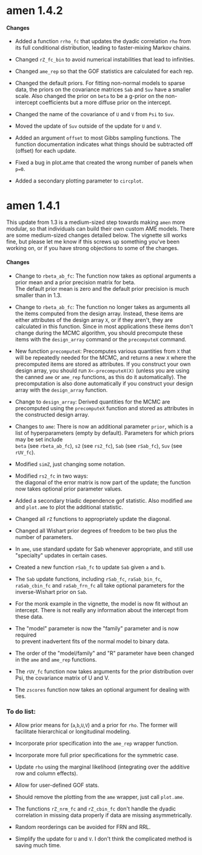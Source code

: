 # amen 1.4.2 

#### Changes 

* Added a function `rrho_fc` that updates the dyadic correlation `rho` from its full conditional distribution, leading to faster-mixing Markov chains. 

* Changed `rZ_fc_bin` to avoid numerical instabilities that lead to infinities. 

* Changed `ame_rep` so that the GOF statistics are calculated for each rep. 

* Changed the default priors. For fitting non-normal models to sparse 
data, the priors on the covariance matrices `Sab` and `Suv` have a smaller
scale. Also changed the prior on `beta` to be a g-prior on the non-intercept 
coefficients but a more diffuse prior on the intercept. 

* Changed the name of the covariance of `U` and `V` from  `Psi` to `Suv`. 

* Moved the update of `Suv` outside of the update for `U` and `V`. 

* Added an argument `offset` to most Gibbs sampling functions. The function documentation indicates what things should be subtracted off (offset) for each update. 

* Fixed a bug in plot.ame that created the wrong number of panels when `p=0`.

* Added a secondary plotting parameter to  `circplot`.




# amen 1.4.1

This update from 1.3 is a medium-sized step towards making 
`amen` more modular, so that individuals can build 
their own custom AME models. 
There are some medium-sized changes detailed below. 
The vignette sill works fine, but please let me know 
if this screws up something you've been working on, 
or if you have strong objections to some of the changes. 

#### Changes    
     
* Change to `rbeta_ab_fc`: The function now takes as optional 
  arguments a prior mean
  and a prior precision matrix for beta.    
  The default prior mean is zero and the default prior
  precision is much smaller than in 1.3.   

* Change to `rbeta_ab_fc`: The function no longer takes as arguments all the 
      items  computed from the design array. Instead, these items 
      are either attributes of the design array `X`, or if 
      they aren't, they are calculated in this function. Since
      in most applications these items don't change during the
      MCMC algorithm, you should precompute these items
      with the `design_array` command or the `precomputeX`
      command. 

* New function `precomputeX`: Precomputes various quantities 
   from `X` that will be repeatedly needed for the MCMC, and 
   returns a new `X` where the precomputed items are stored 
   as attributes. If you construct your own design array, you 
   should run `X<-precomputeX(X)` (unless you are using the 
   canned `ame` or `ame_rep` functions, as this do it 
   automatically). The precomputation is also done automatically
   if you construct your design array with the `design_array` 
   function.  

* Change to `design_array`: Derived quantities for the MCMC 
   are precomputed using the `precomputeX` function and stored 
   as attributes in the constructed design array.  

* Changes to `ame`: There is now an additional parameter 
   `prior`, which is a list of hyperparameters (empty by default). 
   Parameters for which priors may be set include    
   `beta` (see `rbeta_ab_fc`), 
   `s2` (see `rs2_fc`),
   `Sab` (see `rSab_fc`),
   `Suv` (see `rUV_fc`).  

* Modified `simZ`, just changing some notation. 

* Modified `rs2_fc` in two ways:     
  the diagonal of the error matrix is now part of the update;
  the function now takes optional prior parameter values.  
 
* Added a secondary triadic dependence gof statistic. Also 
   modified `ame` and `plot.ame` to plot the additional statistic. 

* Changed all `rZ` functions to appropriately update the diagonal. 

* Changed all Wishart prior degrees of freedom to be two plus the number of parameters. 

* In `ame`, use standard update for Sab whenever appropriate, and still use "specialty" updates in certain cases. 

* Created a new function `rSab_fc` to update `Sab` given `a` and `b`. 

* The `Sab` update functions, including `rSab_fc`, `raSab_bin_fc`,
    `raSab_cbin_fc` and `raSab_frn_fc` all take optional parameters 
    for the inverse-Wishart prior on `Sab`. 

* For the monk example in the vignette, the model is now fit without 
    an intercept. There is not really any information about the 
    intercept from these data. 

* The "model" parameter is now the "family" parameter and is now required  
    to prevent inadvertent fits of the normal model to binary data. 

* The order of the "model/family" and "R" parameter have been changed in the 
     `ame` and `ame_rep` functions. 

* The `rUV_fc` function now takes arguments for the prior distribution 
    over Psi, the covariance matrix of U and V. 

* The `zscores` function now takes an optional argument for dealing with ties. 

### To do list:

* Allow prior means for (`a`,`b`,`U`,`V`) and a prior for `rho`. 
   The former will facilitate hierarchical or longitudinal modeling. 

* Incorporate prior specification into the `ame_rep` wrapper function. 

* Incorporate more full prior specifications for the symmetric case. 

* Update `rho` using the marginal likelihood (integrating over the 
   additive row and column effects).   

* Allow for user-defined GOF stats.  

* Should remove the plotting from the `ame` wrapper, just call `plot.ame`. 

* The functions `rZ_nrm_fc` and `rZ_cbin_fc` don't handle the dyadic 
   correlation in missing data properly if data are missing 
   asymmetrically.

* Random reorderings can be avoided for FRN and RRL. 

* Simplify the update for `U` and `V`. I don't think the complicated 
    method is saving much time. 


